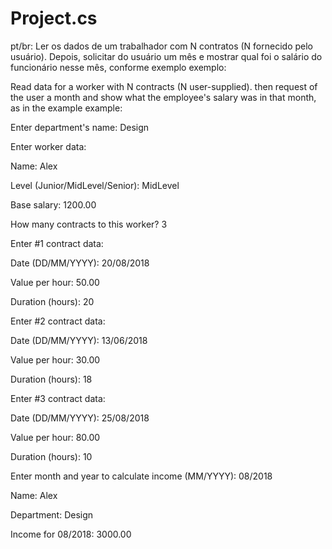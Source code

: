 # Project.cs
pt/br: Ler os dados de um trabalhador com N contratos (N fornecido pelo usuário). Depois, solicitar
do usuário um mês e mostrar qual foi o salário do funcionário nesse mês, conforme exemplo
exemplo:

Read data for a worker with N contracts (N user-supplied). then request
of the user a month and show what the employee's salary was in that month, as in the example
example:

Enter department's name: Design

Enter worker data:

Name: Alex

Level (Junior/MidLevel/Senior): MidLevel

Base salary: 1200.00

How many contracts to this worker? 3

Enter #1 contract data:

Date (DD/MM/YYYY): 20/08/2018

Value per hour: 50.00

Duration (hours): 20

Enter #2 contract data:

Date (DD/MM/YYYY): 13/06/2018

Value per hour: 30.00

Duration (hours): 18

Enter #3 contract data:

Date (DD/MM/YYYY): 25/08/2018

Value per hour: 80.00

Duration (hours): 10

Enter month and year to calculate income (MM/YYYY): 08/2018

Name: Alex

Department: Design

Income for 08/2018: 3000.00

